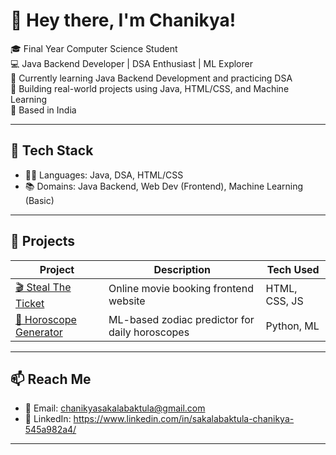 # 👋 Hey there, I'm Chanikya! 

🎓 Final Year Computer Science Student  
💻 Java Backend Developer | DSA Enthusiast | ML Explorer  
🌱 Currently learning Java Backend Development and practicing DSA  
🚀 Building real-world projects using Java, HTML/CSS, and Machine Learning  
📍 Based in India

---

## 🔧 Tech Stack
- 🧑‍💻 Languages: Java, DSA, HTML/CSS
- 📚 Domains: Java Backend, Web Dev (Frontend), Machine Learning (Basic)

---

## 🧠 Projects
| Project | Description | Tech Used |
|--------|-------------|------------|
| [🎬 Steal The Ticket](https://github.com/chanu2833/steal-the-ticket) | Online movie booking frontend website | HTML, CSS, JS |
| [🌌 Horoscope Generator](https://github.com/chanu2833/horoscope-generator) | ML-based zodiac predictor for daily horoscopes | Python, ML |

---

## 📫 Reach Me
- 📧 Email: chanikyasakalabaktula@gmail.com 
- 💼 LinkedIn: https://www.linkedin.com/in/sakalabaktula-chanikya-545a982a4/

---

